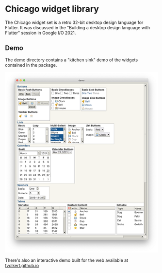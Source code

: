 # Chicago widget library

The Chicago widget set is a retro 32-bit desktop design language for Flutter.
It was discussed in the "Building a desktop design language with Flutter"
session in Google I/O 2021.

## Demo

The demo directory contains a "kitchen sink" demo of the widgets contained in
the package.

![Demo screenshot][]

There's also an interactive demo built for the web available at
[tvolkert.github.io](https://tvolkert.github.io/#/)

[Demo screenshot]: https://raw.githubusercontent.com/tvolkert/assets/master/chicago/screenshot.png
